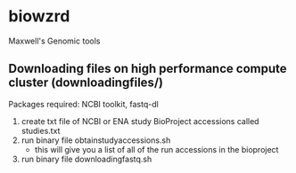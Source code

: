 # biowzrd
Maxwell's Genomic tools

## Downloading files on high performance compute cluster (downloadingfiles/)
Packages required: NCBI toolkit, fastq-dl
1. create txt file of NCBI or ENA study BioProject accessions called studies.txt
2. run binary file obtainstudyaccessions.sh
   - this will give you a list of all of the run accessions in the bioproject
3. run binary file downloadingfastq.sh
